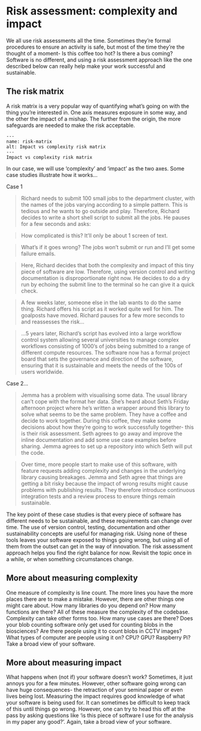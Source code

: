 # Risk assessment: complexity and impact

We all use risk assessments all the time. Sometimes they’re formal procedures to ensure an activity is safe, but most of the time they’re the thought of a moment- Is this coffee too hot?
Is there a bus coming? Software is no different, and using a risk assessment approach like the one described below can really help make your work successful and sustainable.

## The risk matrix

A risk matrix is a very popular way of quantifying what’s going on with the thing you’re interested in. One axis measures exposure in some way, and the other the impact of a mishap.
The further from the origin, the more safeguards are needed to make the risk acceptable.

```{figure} ../../figures/risk-matrix.png
---
name: risk-matrix
alt: Impact vs complexity risk matrix
---
Impact vs complexity risk matrix
```

In our case, we will use ‘complexity’ and ‘impact’ as the two axes. Some case studies illustrate how it works…

Case 1

> Richard needs to submit 100 small jobs to the department cluster, with the names of the jobs varying according to a simple pattern. This is tedious and he wants to go outside and play. Therefore, Richard decides to write a short shell script to submit all the jobs. He pauses for a few seconds and asks:

> How complicated is this? It’ll only be about 1 screen of text.

> What’s if it goes wrong? The jobs won’t submit or run and I’ll get some failure emails.

> Here, Richard decides that both the complexity and impact of this tiny piece of software are low. Therefore, using version control and writing documentation is disproportionate right now. He decides to do a dry run by echoing the submit line to the terminal so he can give it a quick check.

>A few weeks later, someone else in the lab wants to do the same thing. Richard offers his script as it worked quite well for him. The goalposts have moved. Richard pauses for a few more seconds to and reassesses the risk…

>…5 years later, Richard’s script has evolved into a large workflow control system allowing several universities to manage complex workflows  consisting of 1000’s of jobs being submitted to a range of different compute resources. The software now has a formal project board that sets the governance and direction of the software, ensuring that it is sustainable and meets the needs of the 100s of users worldwide.

Case 2...

> Jemma has a problem with visualising some data. The usual library can’t cope with the format her data. She’s heard about Seth’s Friday afternoon project where he’s written a wrapper around this library to solve what seems to be the same problem. They have a coffee and decide to work together. During this coffee, they make some decisions about how they’re going to work successfully together- this is their risk assessment. Seth agrees to go away and improve the inline documentation and add some use case examples before sharing. Jemma agrees to set up a repository into which Seth will put the code.

> Over time, more people start to make use of this software, with feature requests adding complexity and changes in the underlying library causing breakages. Jemma and Seth agree that things are getting a bit risky because the impact of wrong results might cause problems with publishing results. They therefore introduce continuous integration tests and a review process to ensure things remain sustainable.

The key point of these case studies is that every piece of software has different needs to be sustainable, and these requirements can change over time. The use of version control, testing, documentation and other sustainability concepts are useful for managing risk. Using none of these tools leaves your software exposed to things going wrong, but using all of them from the outset can get in the way of innovation.
The risk assessment approach helps you find the right balance for now. Revisit the topic once in a while, or when something circumstances change.

## More about measuring complexity

One measure of complexity is line count.
The more lines you have the more places there are to make a mistake. However, there are other things one might care about.
How many libraries do you depend on? How many functions are there? All of these measure the complexity of the codebase.
Complexity can take other forms too.
How many use cases are there?
Does your blob counting software only get used for counting blobs in the biosciences?
Are there people using it to count blobs in CCTV images?
What types of computer are people using it on?
CPU? GPU? Raspberry Pi?
Take a broad view of your software.

## More about measuring impact

What happens when (not if) your software doesn’t work?
Sometimes, it just annoys you for a few minutes.
However, other software going wrong can have huge consequences- the retraction of your seminal paper or even lives being lost.
Measuring the impact requires good knowledge of what your software is being used for.
It can sometimes be difficult to keep track of this until things go wrong.
 However, one can try to head this off at the pass by asking questions like ‘is this piece of software I use for the analysis in my paper any good?’.
Again, take a broad view of your software.
